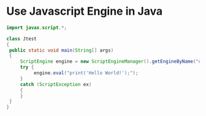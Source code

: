 Use Javascript Engine in Java
========

```Java
import javax.script.*;

class Jtest
{
 public static void main(String[] args)
 {
     ScriptEngine engine = new ScriptEngineManager().getEngineByName("nashorn");
     try {
          engine.eval("print('Hello World!');");
     }
     catch (ScriptException ex)
     {
     }
 }
}

```
